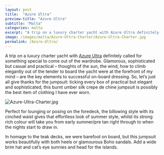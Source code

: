 ```yaml
---
layout: post
title:  "Azure Ultra"
preview-title: "Azure Ultra"
subtitle: "Malta"
categories: malta
excerpt: "A trip on a luxury charter yacht with Azure Ultra definitely called for something special to come out of the wardrobe. Glamorous, sophisticated but casual and practical – thoughts of the sun, the wind" 
image: /images/malta/Azure-Ultra-Charter/Azure-Ultra-Charter.jpg
permalink: /Azure-Ultra/
---
```

A trip on a luxury charter yacht with <a href="https://www.azureultra.com/en/" target="_blank">Azure Ultra</a> definitely called for something special to come out of the wardrobe. Glamorous, sophisticated but casual and practical – thoughts of the sun, the wind, how to climb elegantly out of the tender to board the yacht were at the forefront of my mind – are the key elements to successful on-board dressing. So, let’s just all give thanks for the jumpsuit: ticking every box of practical but elegant and sophisticated, this burnt umber silk crepe de chine jumpsuit is possibly the best item of clothing I have ever worn.

<img src="{{ '/images/malta/Azure-Ultra-Charter/Azure-Ultra-Charter.jpg' | prepend: SourceUrl }}" alt="Azure-Ultra-Charter.jpg">

Perfect for lounging or posing on the foredeck, the billowing style with its cinched waist gives that effortless look of summer style, whilst its strong rich colour will take you from early summer/pre tan right through to when the nights start to draw in. 

<div class="row no-gutters">
    <div class="col-md-6 col-sm-12">
        <div class="post-left-image" style="background: url(../images/malta/Azure-Ultra-Charter/Azure-Ultra-Charter-1.jpg) no-repeat; background-size: cover; margin-right: 0.5rem; max-height: 600px !important"></div>
    </div>
    <div class="col-md-6 col-sm-12">
        <div class="post-right-image" style="background: url(../images/malta/Azure-Ultra-Charter/Azure-Ultra-Charter-3.jpg) no-repeat; background-size: cover; margin-left: 0.5rem; max-height: 600px !important"></div>
    </div>
</div>

In homage to the teak decks, we were barefoot on board, but this jumpsuit works beautifully with both heels or glamourous Boho sandals. Add a wide brim hat and cat’s eye sunnies and head for the islands.

<div class="row no-gutters">
    <div class="col-md-6 col-sm-12">
        <div class="post-left-image" style="background: url(../images/malta/Azure-Ultra-Charter/Azure-Ultra-Charter-4.jpg) no-repeat; background-size: cover; margin-right: 0.5rem; max-height: 600px !important"></div>
    </div>
    <div class="col-md-6 col-sm-12">
        <div class="post-right-image" style="background: url(../images/malta/Azure-Ultra-Charter/Azure-Ultra-Charter-2.jpg) no-repeat; background-size: cover; margin-left: 0.5rem; max-height: 600px !important"></div>
    </div>
</div>

